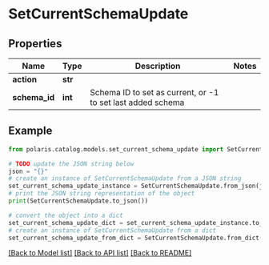 # SetCurrentSchemaUpdate


## Properties

Name | Type | Description | Notes
------------ | ------------- | ------------- | -------------
**action** | **str** |  | 
**schema_id** | **int** | Schema ID to set as current, or -1 to set last added schema | 

## Example

```python
from polaris.catalog.models.set_current_schema_update import SetCurrentSchemaUpdate

# TODO update the JSON string below
json = "{}"
# create an instance of SetCurrentSchemaUpdate from a JSON string
set_current_schema_update_instance = SetCurrentSchemaUpdate.from_json(json)
# print the JSON string representation of the object
print(SetCurrentSchemaUpdate.to_json())

# convert the object into a dict
set_current_schema_update_dict = set_current_schema_update_instance.to_dict()
# create an instance of SetCurrentSchemaUpdate from a dict
set_current_schema_update_from_dict = SetCurrentSchemaUpdate.from_dict(set_current_schema_update_dict)
```
[[Back to Model list]](../README.md#documentation-for-models) [[Back to API list]](../README.md#documentation-for-api-endpoints) [[Back to README]](../README.md)



